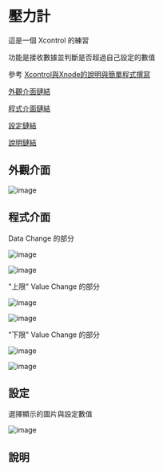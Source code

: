 # 壓力計
這是一個 Xcontrol 的練習 
 
功能是接收數據並判斷是否超過自己設定的數值

參考 [Xcontrol與Xnode的說明與簡單程式撰寫](https://www.youtube.com/watch?v=Cye2YCLNnss/"Title")

[外觀介面鏈結](/16/)  
 
[程式介面鏈結](/25/)  
 
[設定鏈結](/25/) 

[說明鏈結](/說明/)  

## 外觀介面

![image](https://user-images.githubusercontent.com/111770752/191516835-af3b8028-e807-47c6-b8f2-a0f6ce78bc19.png)

## 程式介面

Data Change 的部分

![image](https://user-images.githubusercontent.com/111770752/191519725-398ca4d5-568d-44ea-9055-9c82eb178c6e.png)

![image](https://user-images.githubusercontent.com/111770752/191518586-bcd54844-c16f-46a5-8605-ae9200305737.png)

"上限" Value Change 的部分

![image](https://user-images.githubusercontent.com/111770752/191520556-fa904996-8975-452d-bbdd-88693582a93d.png)

![image](https://user-images.githubusercontent.com/111770752/191520830-4dbd7d38-1843-40b8-b71b-7e5b039f74f9.png)

"下限" Value Change 的部分

![image](https://user-images.githubusercontent.com/111770752/191521722-b53a8a17-d0f0-452d-ad5d-2eee5249b804.png)

![image](https://user-images.githubusercontent.com/111770752/191521652-f7add1fd-5a7d-4e73-b504-27d80b88bf33.png)

## 設定

選擇顯示的圖片與設定數值

![image](https://user-images.githubusercontent.com/111770752/191523073-8e169d6c-bbe0-4317-b2c7-803e27ab0f80.png)

## 說明


























